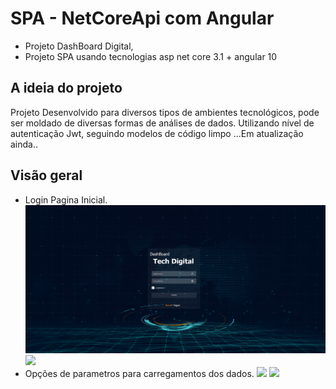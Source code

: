 # SPA - NetCoreApi com Angular

- Projeto DashBoard Digital, 
- Projeto SPA usando tecnologias asp net core 3.1 + angular 10

## A ideia do projeto
Projeto Desenvolvido para diversos tipos de ambientes tecnológicos, pode ser moldado de diversas formas de análises de dados. Utilizando nível de autenticação Jwt, seguindo modelos de código limpo ...Em atualização ainda..

## Visão geral
- Login Pagina Inicial.
![](/docs/TelaLogin.png)
![](/docs/PaginaInicial1.png)
- Opções de parametros para carregamentos dos dados.
![](/docs/PaginaInicial2.PNG)
![](/docs/PaginaInicial3.png)

